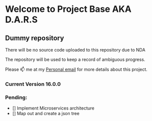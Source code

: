 # Welcome to **Project Base** AKA D.A.R.S

## Dummy repository

There will be no source code uploaded to this repository due to NDA

The repository will be used to keep a record of ambiguous progress.

Please 📫 me at my [Personal email](mailto:safwanzk@outlook.com?subject=From%20Github%20Project%20Base&body=Hi!%0D%0A%0D%0AI%20would%20like%20some%20information%20regarding%20your%20awesome%20Project%20Base)  for more details about this project. 


### Current Version 16.0.0

### Pending:
- [] Implement Microservices architecture
- [] Map out and create a json tree


